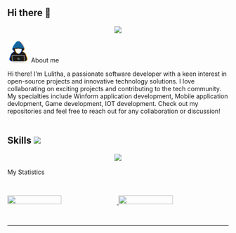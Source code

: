 ## Hi there 👋

<p align="center">
  <a href="https://github.com/DenverCoder1/readme-typing-svg"><img src="https://readme-typing-svg.herokuapp.com?font=Time+New+Roman&color=%23C8BE25&size=25&center=true&vCenter=true&width=600&height=100&lines=Senior+Software+Engineer;Research+and+Developer;Competitive+Programmer;Expert+on+Codeforces;Always+learning+new+things;Out+of+Box"></a>
</p>

 
<picture><img src = "https://github.com/0xAbdulKhalid/0xAbdulKhalid/raw/main/assets/mdImages/about_me.gif" width = 50px></picture> About me


  
  Hi there! I'm Lulitha, a passionate software developer with a keen interest in open-source projects and innovative technology solutions. I love collaborating on exciting projects and contributing to the tech community. My specialties include Winform application development, Mobile application devlopment, Game development, IOT development. Check out my repositories and feel free to reach out for any collaboration or discussion!  
  <br>
</p> 

 

<h2> Skills <img src = "https://media2.giphy.com/media/QssGEmpkyEOhBCb7e1/giphy.gif?cid=ecf05e47a0n3gi1bfqntqmob8g9aid1oyj2wr3ds3mg700bl&rid=giphy.gif" width = 32px> </h2>
 <p align="center">
  <a href="https://skillicons.dev">
    <img src="https://skillicons.dev/icons?i=cs,dotnet,unity,visualstudio,vscode,fwordpress,irebase,sqlite,mysql,github,lua,py,git,cpp,blender,ps,azure,arduino,c,androidstudio" />
  </a>
</p>

My Statistics

<br/>
<p align="left">
  <a href="https://abhigyantrips.dev/">
  <img width="49.5%"  height="49.5%" src="https://github-readme-stats.vercel.app/api?username=lulitha&show_icons=true&theme=gruvbox&hide_border=true" />
    <img width="49.5%" height="49.5%" src="https://github-readme-streak-stats.herokuapp.com/?user=lulitha&theme=gruvbox&hide_border=true" />
  </a>
</p>
<br>



------
 
<!--
**lulitha/lulitha** is a ✨ _special_ ✨ repository because its `README.md` (this file) appears on your GitHub profile.

Here are some ideas to get you started:

- 🔭 I’m currently working on ...
- 🌱 I’m currently learning ...
- 👯 I’m looking to collaborate on ...
- 🤔 I’m looking for help with ...
- 💬 Ask me about ...
- 📫 How to reach me: ...
- 😄 Pronouns: ...
- ⚡ Fun fact: ...
-->
